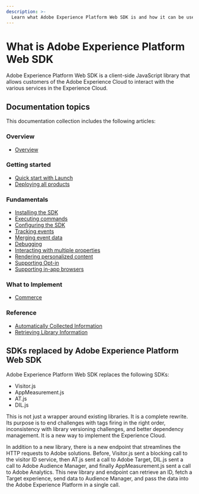 ```yaml
---
description: >-
  Learn what Adobe Experience Platform Web SDK is and how it can be used.
---
```


# What is Adobe Experience Platform Web SDK

Adobe Experience Platform Web SDK is a client-side JavaScript library that allows customers of the Adobe Experience Cloud to interact with the various services in the Experience Cloud. 

## Documentation topics

This documentation collection includes the following articles:

### Overview

* [Overview](README.md)

### Getting started

* [Quick start with Launch](getting-started/quick-start-with-launch.md)
* [Deploying all products](getting-started/deploying-all-products.md)

### Fundamentals

* [Installing the SDK](fundamentals/installing-the-sdk.md)
* [Executing commands](fundamentals/executing-commands.md)
* [Configuring the SDK](fundamentals/configuring-the-sdk.md)
* [Tracking events](fundamentals/tracking-events.md)
* [Merging event data](fundamentals/merging-event-data.md)
* [Debugging](fundamentals/debugging.md)
* [Interacting with multiple properties](fundamentals/interacting-with-multiple-properties.md)
* [Rendering personalized content](fundamentals/rendering-personalization-content.md)
* [Supporting Opt-in](fundamentals/supporting-opt-in.md)
* [Supporting in-app browsers](fundamentals/supporting-in-app-browsers.md)

### What to Implement

* [Commerce](what-to-implement/commerce.md)

### Reference

* [Automatically Collected Information](reference/automatic-information.md)
* [Retrieving Library Information](reference/retrieving-library-information.md)

## SDKs replaced by Adobe Experience Platform Web SDK

Adobe Experience Platform Web SDK replaces the following SDKs:

* Visitor.js
* AppMeasurement.js
* AT.js
* DIL.js

This is not just a wrapper around existing libraries. It is a complete rewrite. Its purpose is to end challenges with tags firing in the right order, inconsistency with library versioning challenges, and better dependency management. It is a new way to implement the Experience Cloud.

In addition to a new library, there is a new endpoint that streamlines the HTTP requests to Adobe solutions. Before, Visitor.js sent a blocking call to the visitor ID service, then AT.js sent a call to Adobe Target, DIL.js sent a call to Adobe Audience Manager, and finally AppMeasurement.js sent a call to Adobe Analytics. This new library and endpoint can retrieve an ID, fetch a Target experience, send data to Audience Manager, and pass the data into the Adobe Experience Platform in a single call.